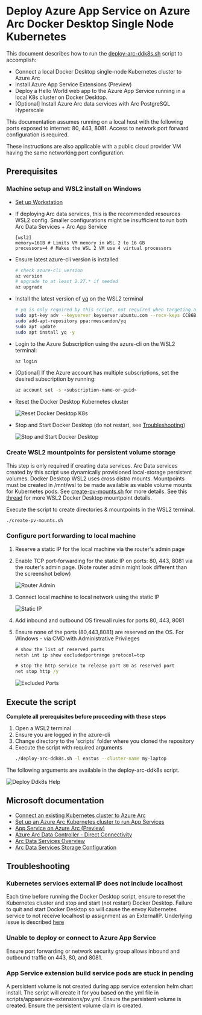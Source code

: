 # Deploy Azure App Service on Azure Arc Docker Desktop Single Node Kubernetes
This document describes how to run the [deploy-arc-ddk8s.sh](scripts/deploy-arc-ddk8s.sh) script to accomplish: 
- Connect a local Docker Desktop single-node Kubernetes cluster to Azure Arc
- Install Azure App Service Extensions (Preview)
- Deploy a Hello World web app to the Azure App Service running in a local K8s cluster on Docker Desktop.
- [Optional] Install Azure Arc data services with Arc PostgreSQL Hyperscale

This documentation assumes running on a local host with the following ports exposed to internet: 80, 443, 8081. Access to network port forward configuration is required.

These instructions are also applicable with a public cloud provider VM having the same networking port configuration.

## Prerequisites
### Machine setup and WSL2 install on Windows
- [Set up Workstation](prerequisites.md)
- If deploying Arc data services, this is the recommended resources WSL2 config. Smaller configurations might be insufficient to run both Arc Data Services + Arc App Service
    ```
    [wsl2]
    memory=16GB # Limits VM memory in WSL 2 to 16 GB
    processors=4 # Makes the WSL 2 VM use 4 virtual processors
    ```
- Ensure latest azure-cli version is installed

    ```bash
    # check azure-cli version
    az version
    # upgrade to at least 2.27.* if needed
    az upgrade
    ```

- Install the latest version of [yq](https://mikefarah.gitbook.io/yq/#install) on the WSL2 terminal

    ```bash
    # yq is only required by this script, not required when targeting an AKS cluster
    sudo apt-key adv --keyserver keyserver.ubuntu.com --recv-keys CC86BB64
    sudo add-apt-repository ppa:rmescandon/yq
    sudo apt update
    sudo apt install yq -y
    ```

- Login to the Azure Subscription using the azure-cli on the WSL2 terminal: 

    ```bash
    az login
    ```
- [Optional] If the Azure account has multiple subscriptions, set the desired subscription by running:

    ```bash
    az account set -s <subscription-name-or-guid>
    ```

- Reset the Docker Desktop Kubernetes cluster

    ![Reset Docker Desktop K8s](images/reset-k8s-sm.png)

- Stop and Start Docker Desktop (do not restart, see [Troubleshooting](#troubleshooting))

    ![Stop and Start Docker Desktop](images/stop-docker.png)

### Create WSL2 mountpoints for persistent volume storage
This step is only required if creating data services. Arc Data services created by this script use dynamically provisioned local-storage persistent volumes. Docker Desktop WSL2 uses cross distro mounts. Mountpoints must be created in /mnt/wsl to be made available as viable volume mounts for Kubernetes pods. See [create-pv-mounts.sh](scripts/create-pv-mounts.sh) for more details. See this [thread](https://github.com/docker/for-win/issues/5325#issuecomment-567594291) for more WSL2 Docker Desktop mountpoint details. 

Execute the script to create directories & mountpoints in the WSL2 terminal. 

```bash
./create-pv-mounts.sh
```

### Configure port forwarding to local machine 
1. Reserve a static IP for the local machine via the router's admin page
1. Enable TCP port-forwarding for the static IP on ports: 80, 443, 8081 via the router's admin page. (Note router admin might look different than the screenshot below) 

    ![Router Admin](images/staticip-portforwarding-eero-sm.jpg)
1. Connect local machine to local network using the static IP

    ![Static IP](images/static-ip-localhost.png)

1. Add inbound and outbound OS firewall rules for ports 80, 443, 8081
1. Ensure none of the ports (80,443,8081) are reserved on the OS. For Windows - via CMD with Administrative Privileges
    ```bat
    # show the list of reserved ports 
    netsh int ip show excludedportrange protocol=tcp

    # stop the http service to release port 80 as reserved port
    net stop http /y
    ```
    ![Excluded Ports](images/excluded-ports.png)

## Execute the script
**Complete all prerequisites before proceeding with these steps**

1. Open a WSL2 terminal
1. Ensure you are logged in the azure-cli
1. Change directory to the 'scripts' folder where you cloned the repository
1. Execute the script with required arguments
    ```bash
    ./deploy-arc-ddk8s.sh -l eastus --cluster-name my-laptop
    ```

The following arguments are available in the deploy-arc-ddk8s script.

![Deploy Ddk8s Help](images/ddk8s-help-options.png)

## Microsoft documentation
- [Connect an existing Kubernetes cluster to Azure Arc](https://docs.microsoft.com/en-us/azure/azure-arc/kubernetes/quickstart-connect-cluster?tabs=azure-cli)
- [Set up an Azure Arc Kubernetes cluster to run App Services](https://docs.microsoft.com/en-us/azure/app-service/manage-create-arc-environment)
- [App Service on Azure Arc (Preview)](https://docs.microsoft.com/en-us/azure/app-service/overview-arc-integration)
- [Azure Arc Data Controller - Direct Connectivity](https://docs.microsoft.com/en-us/azure/azure-arc/data/create-data-controller-direct-cli)
- [Arc Data Services Overview](https://docs.microsoft.com/en-us/azure/azure-arc/data/overview)
- [Arc Data Services Storage Configuration](https://docs.microsoft.com/en-us/azure/azure-arc/data/storage-configuration)


## Troubleshooting
### Kubernetes services external IP does not include localhost
Each time before running the Docker Desktop script, ensure to reset the Kubernetes cluster and stop and start (not restart) Docker Desktop. Failure to quit and start Docker Desktop so will cause the envoy Kubernetes service to not receive localhost ip assignment as an ExternalIP. Underlying issue is described [here](https://github.com/docker/for-mac/issues/4903)
### Unable to deploy or connect to Azure App Service
Ensure port forwarding or network security group allows inbound and outbound traffic on 443, 80, and 8081.
### App Service extension build service pods are stuck in pending
A persistent volume is not created during app service extension helm chart install. 
The script will create it for you based on the yml file in scripts/appservice-extensions/pv.yml.
Ensure the persistent volume is created.
Ensure the persistent volume claim is created.
